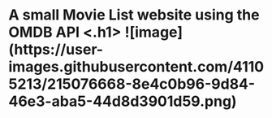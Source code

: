 <h1>A small Movie List website using the OMDB API <.h1>
![image](https://user-images.githubusercontent.com/41105213/215076668-8e4c0b96-9d84-46e3-aba5-44d8d3901d59.png)
